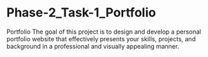 # Phase-2_Task-1_Portfolio
Portfolio The goal of this project is to design and develop a personal portfolio website that effectively presents your skills, projects, and background in a professional and visually appealing manner.
